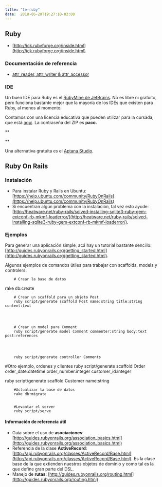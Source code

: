 ```yaml
---
title: "te-ruby"
date:  2018-06-20T19:27:10-03:00
---
```



## Ruby


* [http://ick.rubyforge.org/inside.html](http://ick.rubyforge.org/inside.html)

### Documentación de referencia


* [attr_reader, attr_writer & attr_accessor](http://stackoverflow.com/questions/4370960/what-is-attr-accessor-in-ruby)


### IDE

Un buen IDE para Ruby es el [RubyMine de JetBrains](http://www.jetbrains.com/ruby/download/index.html). No es libre ni gratuito, pero funciona bastante mejor que la mayoría de los IDEs que existen para Ruby, al menos al momento.


Contamos con una licencia educativa que pueden utilizar para la cursada, que está [aquí](../te-ruby-RMLicense-zip?attredirects=0). La contraseña del ZIP es **paco.**

**

**

Una alternativa gratuita es el [Aptana Studio](http://aptana.com/products/studio3/download).
## Ruby On Rails

### Instalación

* Para instalar Ruby y Rails en Ubuntu: [https://help.ubuntu.com/community/RubyOnRails](https://help.ubuntu.com/community/RubyOnRails)
* Si encuentran algún problema con la instalación, tal vez esto ayude: [http://heatware.net/ruby-rails/solved-installing-sqlite3-ruby-gem-extconf-rb-mkmf-loaderror/](http://heatware.net/ruby-rails/solved-installing-sqlite3-ruby-gem-extconf-rb-mkmf-loaderror/).

### Ejemplos

Para generar una aplicación simple, acá hay un tutorial bastante sencillo: [http://guides.rubyonrails.org/getting_started.html](http://guides.rubyonrails.org/getting_started.html).


Algunos ejemplos de comandos útiles para trabajar con scaffolds, models y controlers:






        # Crear la base de datos
rake db:create

        

        # Crear un scaffold para un objeto Post
        ruby script/generate scaffold Post name:string title:string content:text


        

        # Crear un model para Comment
        ruby script/generate model Comment commenter:string body:text post:references


        

        ruby script/generate controller Comments




#Otro ejemplo, ordenes y clientes
ruby script/generate scaffold Order order_date:datetime order_number:integer customer_id:integer


ruby script/generate scaffold Customer name:string


        

        #Actualizar la base de datos
        rake db:migrate


        #Levantar el server
        ruby script/serve
#### 
#### Información de referencia útil


* Guía sobre el uso de **asociaciones**: [http://guides.rubyonrails.org/association_basics.html](http://guides.rubyonrails.org/association_basics.html)
* Referencia de la clase **ActiveRecord**: [http://api.rubyonrails.org/classes/ActiveRecord/Base.html](http://api.rubyonrails.org/classes/ActiveRecord/Base.html). Es la clase base de la que extienden nuestros objetos de dominio y como tal es la que define gran parte del DSL.
* Manejo de **rutas**: [http://guides.rubyonrails.org/routing.html](http://guides.rubyonrails.org/routing.html)